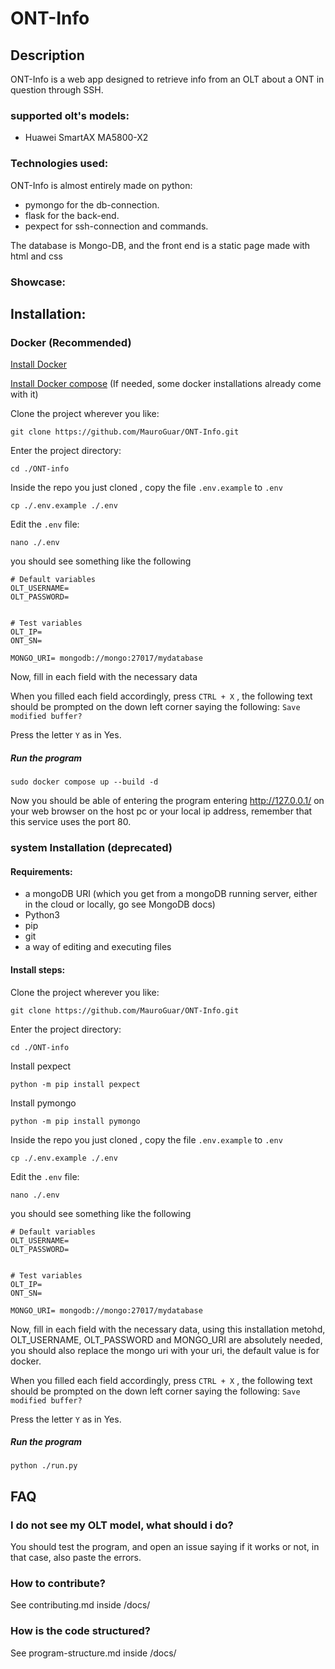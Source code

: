 # ONT-Info

## Description

ONT-Info is a web app designed to retrieve info from an OLT about a ONT in question through SSH.

### supported olt's models:

* Huawei SmartAX MA5800-X2

### Technologies used:

ONT-Info is almost entirely made on python:

* pymongo for the db-connection.
* flask for the back-end.
* pexpect for ssh-connection and commands.

The database is Mongo-DB, and the front end is a static page made with html and css

### Showcase:

## Installation:

### Docker (Recommended)

[Install Docker](https://docs.docker.com/get-docker/)

[Install Docker compose](https://docs.docker.com/compose/install/) (If needed, some docker installations already come with it)

Clone the project wherever you like:

`git clone https://github.com/MauroGuar/ONT-Info.git `

Enter the project directory:

`cd ./ONT-info`

Inside the repo you just cloned , copy the file `.env.example` to `.env`

`cp ./.env.example ./.env`

Edit the `.env` file:

`nano ./.env`

you should see something like the following

```
# Default variables
OLT_USERNAME=
OLT_PASSWORD=


# Test variables
OLT_IP=
ONT_SN=

MONGO_URI= mongodb://mongo:27017/mydatabase
```

Now, fill in each field with the necessary data

When you filled each field accordingly, press `CTRL + X` , the following text should be prompted on the down left corner saying the following:
`Save modified buffer?`

Press the letter `Y` as in Yes.

##### Run the program

`sudo docker compose up --build -d`

Now you should be able of entering the program entering http://127.0.0.1/ on your web browser on the host pc or your local ip address, remember that this service uses the port 80.

### system Installation (deprecated)

#### Requirements:

* a mongoDB URI (which you get from a mongoDB running server, either in the cloud or locally, go see MongoDB docs)
* Python3
* pip
* git
* a way of editing and executing files

#### Install steps:

Clone the project wherever you like:

`git clone https://github.com/MauroGuar/ONT-Info.git `

Enter the project directory:

`cd ./ONT-info`

Install pexpect

`python -m pip install pexpect`

Install pymongo

`python -m pip install pymongo`

Inside the repo you just cloned , copy the file `.env.example` to `.env`

`cp ./.env.example ./.env`

Edit the `.env` file:

`nano ./.env`

you should see something like the following

```
# Default variables
OLT_USERNAME=
OLT_PASSWORD=


# Test variables
OLT_IP=
ONT_SN=

MONGO_URI= mongodb://mongo:27017/mydatabase
```

Now, fill in each field with the necessary data, using this installation metohd, OLT_USERNAME, OLT_PASSWORD and MONGO_URI are absolutely needed, you should also replace the mongo uri with your uri, the default value is for docker.

When you filled each field accordingly, press `CTRL + X` , the following text should be prompted on the down left corner saying the following:
`Save modified buffer?`

Press the letter `Y` as in Yes.

##### Run the program

`python ./run.py`

## FAQ

### I do not see my OLT model, what should i do?

You should test the program, and open an issue saying if it works or not, in that case, also paste the errors.

### How to contribute?

See contributing.md inside /docs/

### How is the code structured?

See program-structure.md inside /docs/
